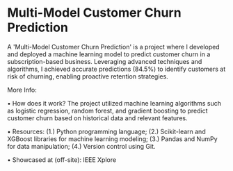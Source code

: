 # Multi-Model Customer Churn Prediction

A 'Multi-Model Customer Churn Prediction' is a project where I developed and deployed a machine learning model to predict customer churn in a subscription-based business. Leveraging advanced techniques and algorithms, I achieved accurate predictions (84.5%) to identify customers at risk of churning, enabling proactive retention strategies.

More Info:

• How does it work? The project utilized machine learning algorithms such as logistic regression, random forest, and gradient boosting to predict customer churn based on historical data and relevant features.

• Resources: (1.) Python programming language; (2.) Scikit-learn and XGBoost libraries for machine learning modeling; (3.) Pandas and NumPy for data manipulation; (4.) Version control using Git.

• Showcased at (off-site): IEEE Xplore
